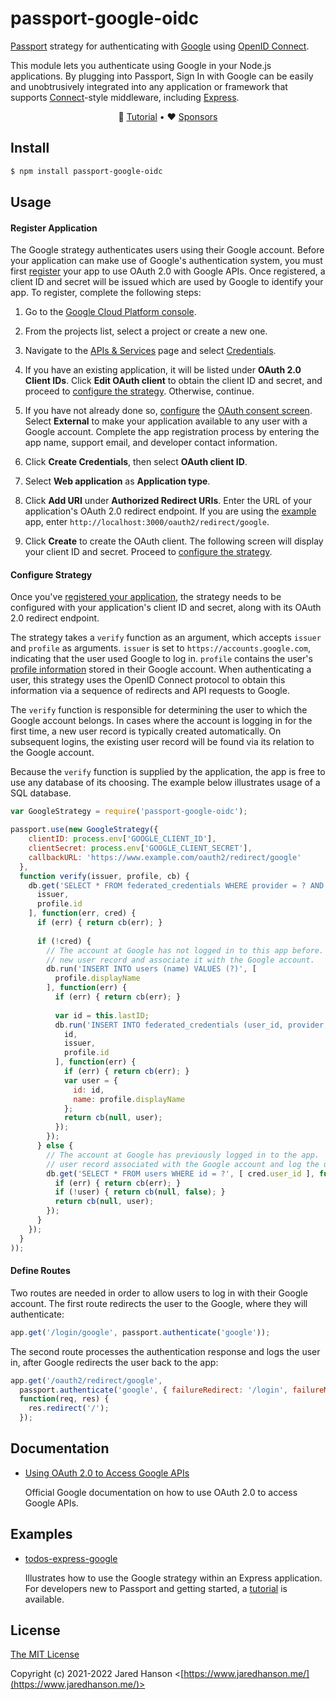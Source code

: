 # passport-google-oidc

[Passport](https://www.passportjs.org/) strategy for authenticating with
[Google](https://www.google.com/) using [OpenID Connect](https://www.passportjs.org/packages/passport-openidconnect/).

This module lets you authenticate using Google in your Node.js applications.
By plugging into Passport, Sign In with Google can be easily and unobtrusively
integrated into any application or framework that supports
[Connect](https://github.com/senchalabs/connect#readme)-style middleware,
including [Express](https://expressjs.com/).

<div align="center">

:seedling: [Tutorial](https://www.passportjs.org/tutorials/google/?utm_source=github&utm_medium=referral&utm_campaign=passport-google-oidc&utm_content=nav-tutorial) •
:heart: [Sponsors](https://www.passportjs.org/sponsors/?utm_source=github&utm_medium=referral&utm_campaign=passport-google-oidc&utm_content=nav-sponsors)

</div>

## Install

```sh
$ npm install passport-google-oidc
```

## Usage

#### Register Application

The Google strategy authenticates users using their Google account.  Before your
application can make use of Google's authentication system, you must first
[register](https://support.google.com/cloud/answer/6158849) your app to use
OAuth 2.0 with Google APIs.  Once registered, a client ID and secret will be
issued which are used by Google to identify your app.  To register, complete the
following steps:

1. Go to the [Google Cloud Platform console](https://console.cloud.google.com/).

2. From the projects list, select a project or create a new one.

3. Navigate to the [APIs & Services](https://console.cloud.google.com/apis) page
and select [Credentials](https://console.cloud.google.com/apis/credentials).

4. If you have an existing application, it will be listed under **OAuth 2.0
Client IDs**.  Click **Edit OAuth client** to obtain the client ID and secret,
and proceed to [configure the strategy](#configure-strategy).  Otherwise,
continue.

5. If you have not already done so, [configure](https://support.google.com/cloud/answer/10311615)
the [OAuth consent screen](https://console.cloud.google.com/apis/credentials/consent).
Select **External** to make your application available to any user with a Google
account.  Complete the app registration process by entering the app name,
support email, and developer contact information.

6. Click **Create Credentials**, then select **OAuth client ID**.

7. Select **Web application** as **Application type**.

8. Click **Add URI** under **Authorized Redirect URIs**.  Enter the URL of your
application's OAuth 2.0 redirect endpoint.  If you are using the [example](https://github.com/passport/todos-express-google)
app, enter `http://localhost:3000/oauth2/redirect/google`.

9. Click **Create** to create the OAuth client.  The following screen will
display your client ID and secret.  Proceed to [configure the strategy](#configure-strategy).

#### Configure Strategy

Once you've [registered your application](#register-application), the strategy
needs to be configured with your application's client ID and secret, along with
its OAuth 2.0 redirect endpoint.

The strategy takes a `verify` function as an argument, which accepts `issuer`
and `profile` as arguments.  `issuer` is set to `https://accounts.google.com`,
indicating that the user used Google to log in.  `profile` contains the user's
[profile information](https://www.passportjs.org/reference/normalized-profile/)
stored in their Google account.  When authenticating a user, this strategy uses
the OpenID Connect protocol to obtain this information via a sequence of
redirects and API requests to Google.

The `verify` function is responsible for determining the user to which the
Google account belongs.  In cases where the account is logging in for the
first time, a new user record is typically created automatically.  On subsequent
logins, the existing user record will be found via its relation to the Google
account.

Because the `verify` function is supplied by the application, the app is free to
use any database of its choosing.  The example below illustrates usage of a SQL
database.

```js
var GoogleStrategy = require('passport-google-oidc');

passport.use(new GoogleStrategy({
    clientID: process.env['GOOGLE_CLIENT_ID'],
    clientSecret: process.env['GOOGLE_CLIENT_SECRET'],
    callbackURL: 'https://www.example.com/oauth2/redirect/google'
  },
  function verify(issuer, profile, cb) {
    db.get('SELECT * FROM federated_credentials WHERE provider = ? AND subject = ?', [
      issuer,
      profile.id
    ], function(err, cred) {
      if (err) { return cb(err); }
      
      if (!cred) {
        // The account at Google has not logged in to this app before.  Create a
        // new user record and associate it with the Google account.
        db.run('INSERT INTO users (name) VALUES (?)', [
          profile.displayName
        ], function(err) {
          if (err) { return cb(err); }
          
          var id = this.lastID;
          db.run('INSERT INTO federated_credentials (user_id, provider, subject) VALUES (?, ?, ?)', [
            id,
            issuer,
            profile.id
          ], function(err) {
            if (err) { return cb(err); }
            var user = {
              id: id,
              name: profile.displayName
            };
            return cb(null, user);
          });
        });
      } else {
        // The account at Google has previously logged in to the app.  Get the
        // user record associated with the Google account and log the user in.
        db.get('SELECT * FROM users WHERE id = ?', [ cred.user_id ], function(err, user) {
          if (err) { return cb(err); }
          if (!user) { return cb(null, false); }
          return cb(null, user);
        });
      }
    });
  }
));
```

#### Define Routes

Two routes are needed in order to allow users to log in with their Google
account.  The first route redirects the user to the Google, where they will
authenticate:

```js
app.get('/login/google', passport.authenticate('google'));
```

The second route processes the authentication response and logs the user in,
after Google redirects the user back to the app:

```js
app.get('/oauth2/redirect/google',
  passport.authenticate('google', { failureRedirect: '/login', failureMessage: true }),
  function(req, res) {
    res.redirect('/');
  });
```

## Documentation

* [Using OAuth 2.0 to Access Google APIs](https://developers.google.com/identity/protocols/oauth2/)

  Official Google documentation on how to use OAuth 2.0 to access Google APIs.

## Examples

* [todos-express-google](https://github.com/passport/todos-express-google)

  Illustrates how to use the Google strategy within an Express application.  For
  developers new to Passport and getting started, a [tutorial](https://www.passportjs.org/tutorials/google/)
  is available.

## License

[The MIT License](http://opensource.org/licenses/MIT)

Copyright (c) 2021-2022 Jared Hanson <[https://www.jaredhanson.me/](https://www.jaredhanson.me/)>
